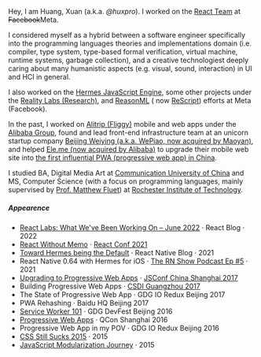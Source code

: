 Hey, I am Huang, Xuan (a.k.a. _@huxpro_). I worked on
the [React Team](https://beta.reactjs.org/community/meet-the-team#react-core) at <del>Facebook</del>Meta.

I considered myself as a hybrid between a software engineer specifically into the programming languages theories and
implementations domain (i.e. compiler, type system, type-based formal verification, virtual machine, runtime systems,
garbage collection), and a creative technologiest deeply caring about many humanistic aspects (e.g. visual, sound,
interaction) in UI and HCI in general.

I also worked on the [Hermes JavaScript Engine](https://hermesengine.dev/), some other projects under
the [Reality Labs (Research)](https://tech.fb.com/ar-vr/), and [ReasonML](https://reasonml.github.io/) (
now [ReScript](https://rescript-lang.org/)) efforts at Meta (Facebook).

In the past, I worked on [Alitrip (Fliggy)](https://www.alitrip.com/) mobile and web apps under
the [Alibaba Group](https://en.wikipedia.org/wiki/Alibaba_Group), found and lead front-end infrastructure team at an
unicorn startup
company [Beijing Weiying (a.k.a. WePiao, now acquired by Maoyan)](https://www.crunchbase.com/organization/beijing-weiying-technology),
and helped [Ele.me (now acquired by Alibaba)](https://en.wikipedia.org/wiki/Ele.me) to upgrade their mobile web site
into [the first influential PWA (progressive web app) in China](https://medium.com/elemefe/upgrading-ele-me-to-progressive-web-app-2a446832e509).

I studied BA, Digital Media Art
at [Communication University of China](https://en.wikipedia.org/wiki/Communication_University_of_China) and MS, Computer
Science (with a focus on programming languages, mainly supervised
by [Prof. Matthew Fluet](https://www.cs.rit.edu/~mtf/))
at [Rochester Institute of Technology](https://en.wikipedia.org/wiki/Rochester_Institute_of_Technology).

##### Appearence

- [React Labs: What We've Been Working On – June 2022][12] · React Blog · 2022
- [React Without Memo][11] · [React Conf 2021](https://conf.reactjs.org/)
- [Toward Hermes being the Default][11] · React Native Blog · 2021
- React Native 0.64 with Hermes for
  iOS · [The RN Show Podcast Ep #5](https://www.callstack.com/podcast-react-native-show) · 2021
- [Upgrading to Progressive Web Apps][9] · [JSConf China Shanghai 2017](http://2017.jsconf.cn/)
- Building Progressive Web Apps · [CSDI Guangzhou 2017](http://www.csdisummit.com/)
- The State of Progressive Web App · GDG IO Redux Beijing 2017
- PWA Rehashing · Baidu HQ Beijing 2017
- [Service Worker 101][5] · GDG DevFest Beijing 2016
- [Progressive Web Apps][4] · QCon Shanghai 2016
- Progressive Web App in my POV · GDG IO Redux Beijing 2016
- [CSS Still Sucks 2015][2] · 2015
- [JavaScript Modularization Journey][1] · 2015

[1]: //huangxuan.me/2015/07/09/js-module-7day/

[2]: //huangxuan.me/2015/12/28/css-sucks-2015/

[3]: //huangxuan.me/2016/06/05/pwa-in-my-pov/

[4]: //huangxuan.me/2016/10/20/pwa-qcon2016/

[5]: //huangxuan.me/2016/11/20/sw-101-gdgdf/

[6]: https://yanshuo.io/assets/player/?deck=58ac8598b123db0067292f92 "PWA Rehashing"

[7]: https://yanshuo.io/assets/player/?deck=593ad6fbfe88c2006a0a0d6d "The State of PWA"

[8]: https://yanshuo.io/assets/player/?deck=594d673d570c357d0698a950 "Building PWA"

[9]: //huangxuan.me/jsconfcn2017/

[10]: https://reactnative.dev/blog/2021/10/26/toward-hermes-being-the-default

[11]: https://youtu.be/lGEMwh32soc

[12]: https://reactjs.org/blog/2022/06/15/react-labs-what-we-have-been-working-on-june-2022.html
